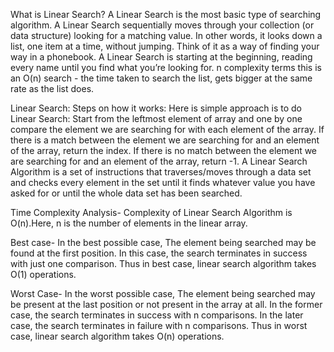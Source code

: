 What is Linear Search?
A Linear Search is the most basic type of searching algorithm. A Linear Search sequentially moves through your collection (or data structure) looking for a matching value. In other words, it looks down a list, one item at a time, without jumping.
Think of it as a way of finding your way in a phonebook. A Linear Search is starting at the beginning, reading every name until you find what you’re looking for. n complexity terms this is an O(n) search - the time taken to search the list, gets bigger at the same rate as the list does.

Linear Search: Steps on how it works:
Here is simple approach is to do Linear Search:
Start from the leftmost element of array and one by one compare the element we are searching for with each element of the array.
If there is a match between the element we are searching for and an element of the array, return the index.
If there is no match between the element we are searching for and an element of the array, return -1.
A Linear Search Algorithm is a set of instructions that traverses/moves through a data set and checks every element in the set until it finds whatever value you have asked for or until the whole data set has been searched.
 
Time Complexity Analysis-  Complexity of Linear Search Algorithm is O(n).Here, n is the number of elements in the linear array.

Best case-
In the best possible case,
The element being searched may be found at the first position.
In this case, the search terminates in success with just one comparison.
Thus in best case, linear search algorithm takes O(1) operations.

Worst Case-
In the worst possible case,
The element being searched may be present at the last position or not present in the array at all.
In the former case, the search terminates in success with n comparisons.
In the later case, the search terminates in failure with n comparisons.
Thus in worst case, linear search algorithm takes O(n) operations.


 

